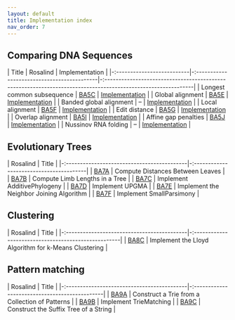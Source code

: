 ```yaml
---
layout: default
title: Implementation index
nav_order: 7
---
```


## Comparing DNA Sequences

| Title                      | Rosalind                                    | Implementation                                                                                                |
|-:--------------------------|-:-------------------------------------------|-:-------------------------------------------------------------------------------------------------------------|
| Longest common subsequence | [BA5C](http://rosalind.info/problems/ba5c/) | [Implementation](https://github.com/kamilest/cst-ii-bioinformatics/blob/master/problems/BA5C/ba5c.py)         |
| Global alignment           | [BA5E](http://rosalind.info/problems/ba5e/) | [Implementation](https://github.com/kamilest/cst-ii-bioinformatics/blob/master/problems/BA5E/ba5e.py)         |
| Banded global alignment    | –                                           | [Implementation](https://github.com/kamilest/cst-ii-bioinformatics/blob/master/problems/BA5E/ba5e_banded.py)  |
| Local alignment            | [BA5F](http://rosalind.info/problems/ba5f/) | [Implementation](https://github.com/kamilest/cst-ii-bioinformatics/blob/master/problems/BA5F/ba5f.py)         |
| Edit distance              | [BA5G](http://rosalind.info/problems/ba5g/) | [Implementation](https://github.com/kamilest/cst-ii-bioinformatics/blob/master/problems/BA5G/ba5g.py)         |
| Overlap alignment          | [BA5I](http://rosalind.info/problems/ba5i/) | [Implementation](https://github.com/kamilest/cst-ii-bioinformatics/blob/master/problems/BA5I/ba5i.py)         |
| Affine gap penalties       | [BA5J](http://rosalind.info/problems/ba5j/) | [Implementation](https://github.com/kamilest/cst-ii-bioinformatics/blob/master/problems/BA5J/ba5j.py)         |
| Nussinov RNA folding       | –                                           | [Implementation](https://github.com/kamilest/cst-ii-bioinformatics/blob/master/problems/nussinov/nussinov.py) |



## Evolutionary Trees

| Rosalind                                    | Title                                    |
|-:-------------------------------------------|-:----------------------------------------|
| [BA7A](http://rosalind.info/problems/ba7a/) | Compute Distances Between Leaves         |
| [BA7B](http://rosalind.info/problems/ba7b/) | Compute Limb Lengths in a Tree           |
| [BA7C](http://rosalind.info/problems/ba7c/) | Implement AdditivePhylogeny              |
| [BA7D](http://rosalind.info/problems/ba7d/) | Implement UPGMA                          |
| [BA7E](http://rosalind.info/problems/ba7e/) | Implement the Neighbor Joining Algorithm |
| [BA7F](http://rosalind.info/problems/ba7f/) | Implement SmallParsimony                 |


## Clustering

| Rosalind                                    | Title                                                |
|-:-------------------------------------------|-:----------------------------------------------------|
| [BA8C](http://rosalind.info/problems/ba8c/) | Implement the Lloyd Algorithm for k-Means Clustering |


## Pattern matching

| Rosalind                                    | Title                                          |
|-:-------------------------------------------|-:----------------------------------------------|
| [BA9A](http://rosalind.info/problems/ba9a/) | Construct a Trie from a Collection of Patterns |
| [BA9B](http://rosalind.info/problems/ba9b/) | Implement TrieMatching                         |
| [BA9C](http://rosalind.info/problems/ba9c/) | Construct the Suffix Tree of a String          |
